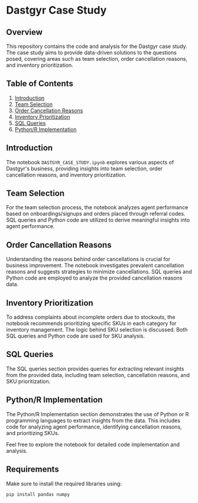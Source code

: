 # Dastgyr Case Study

## Overview
This repository contains the code and analysis for the Dastgyr case study. The case study aims to provide data-driven solutions to the questions posed, covering areas such as team selection, order cancellation reasons, and inventory prioritization.

## Table of Contents
1. [Introduction](#introduction)
2. [Team Selection](#team-selection)
3. [Order Cancellation Reasons](#order-cancellation-reasons)
4. [Inventory Prioritization](#inventory-prioritization)
5. [SQL Queries](#sql-queries)
6. [Python/R Implementation](#python-or-r-implementation)

## Introduction
The notebook `DASTGYR_CASE_STUDY.ipynb` explores various aspects of Dastgyr's business, providing insights into team selection, order cancellation reasons, and inventory prioritization.

## Team Selection
For the team selection process, the notebook analyzes agent performance based on onboardings/signups and orders placed through referral codes. SQL queries and Python code are utilized to derive meaningful insights into agent performance.

## Order Cancellation Reasons
Understanding the reasons behind order cancellations is crucial for business improvement. The notebook investigates prevalent cancellation reasons and suggests strategies to minimize cancellations. SQL queries and Python code are employed to analyze the provided cancellation reasons data.

## Inventory Prioritization
To address complaints about incomplete orders due to stockouts, the notebook recommends prioritizing specific SKUs in each category for inventory management. The logic behind SKU selection is discussed. Both SQL queries and Python code are used for SKU analysis.

## SQL Queries
The SQL queries section provides queries for extracting relevant insights from the provided data, including team selection, cancellation reasons, and SKU prioritization.

## Python/R Implementation
The Python/R Implementation section demonstrates the use of Python or R programming languages to extract insights from the data. This includes code for analyzing agent performance, identifying cancellation reasons, and prioritizing SKUs.

Feel free to explore the notebook for detailed code implementation and analysis.

## Requirements
Make sure to install the required libraries using:
```bash
pip install pandas numpy
